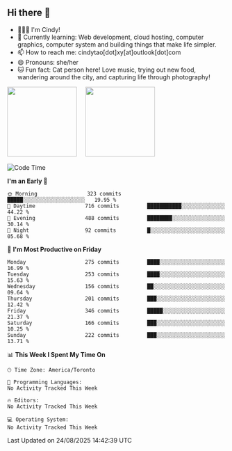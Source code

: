 ## Hi there 👋

<!--
**xinyue296/xinyue296** is a ✨ _special_ ✨ repository because its `README.md` (this file) appears on your GitHub profile.

Here are some ideas to get you started:

- 🔭 I’m currently working on ...
- 🌱 I’m currently learning ...
- 👯 I’m looking to collaborate on ...
- 🤔 I’m looking for help with ...
- 💬 Ask me about ...
- 📫 How to reach me: ...
- 😄 Pronouns: ...
- ⚡ Fun fact: ...
-->
- 👩🏻‍💻 I'm Cindy!
- 🌱 Currently learning: Web development, cloud hosting, computer graphics, computer system and building things that make life simpler.
- 📫 How to reach me: cindytao[dot]xy[at]outlook[dot]com
- 😄 Pronouns: she/her
- 🐱 Fun fact: Cat person here! Love music, trying out new food, wandering around the city, and capturing life through photography!

<!--Github Status: start-->
<div align="left">
  <img height="160em" src="https://github-readme-stats-topaz-two-25.vercel.app/api?username=xinyue296&theme=react&show_icons=true&count_private=true&include_orgs=true&hide=contribs,issues" />
    &nbsp;&nbsp;&nbsp;
  <img height="160em" src="https://github-readme-stats-cindy-taos-projects.vercel.app/api/top-langs/?username=xinyue296&theme=react&count_private=true&include_orgs=true&layout=compact" />
</div>
<!-- Github Status: end-->

<!--START_SECTION:waka-->
![Code Time](http://img.shields.io/badge/Code%20Time-294%20hrs%2036%20mins-blue)

**I'm an Early 🐤** 

```text
🌞 Morning                323 commits         █████░░░░░░░░░░░░░░░░░░░░   19.95 % 
🌆 Daytime                716 commits         ███████████░░░░░░░░░░░░░░   44.22 % 
🌃 Evening                488 commits         ████████░░░░░░░░░░░░░░░░░   30.14 % 
🌙 Night                  92 commits          █░░░░░░░░░░░░░░░░░░░░░░░░   05.68 % 
```
📅 **I'm Most Productive on Friday** 

```text
Monday                   275 commits         ████░░░░░░░░░░░░░░░░░░░░░   16.99 % 
Tuesday                  253 commits         ████░░░░░░░░░░░░░░░░░░░░░   15.63 % 
Wednesday                156 commits         ██░░░░░░░░░░░░░░░░░░░░░░░   09.64 % 
Thursday                 201 commits         ███░░░░░░░░░░░░░░░░░░░░░░   12.42 % 
Friday                   346 commits         █████░░░░░░░░░░░░░░░░░░░░   21.37 % 
Saturday                 166 commits         ███░░░░░░░░░░░░░░░░░░░░░░   10.25 % 
Sunday                   222 commits         ███░░░░░░░░░░░░░░░░░░░░░░   13.71 % 
```


📊 **This Week I Spent My Time On** 

```text
🕑︎ Time Zone: America/Toronto

💬 Programming Languages: 
No Activity Tracked This Week

🔥 Editors: 
No Activity Tracked This Week

💻 Operating System: 
No Activity Tracked This Week
```


 Last Updated on 24/08/2025 14:42:39 UTC
<!--END_SECTION:waka-->
